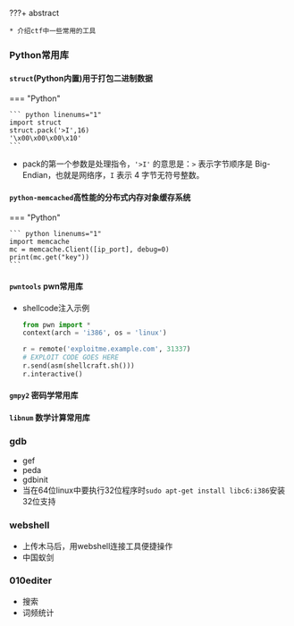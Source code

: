 ???+ abstract

    * 介绍ctf中一些常用的工具
### Python常用库
#### `struct`(Python内置)用于打包二进制数据
=== "Python"

    ``` python linenums="1"
    import struct
    struct.pack('>I',16)
    '\x00\x00\x00\x10'
    ```
* pack的第一个参数是处理指令，`'>I'` 的意思是：`>` 表示字节顺序是 Big-Endian，也就是网络序，`I` 表示 4 字节无符号整数。


#### `python-memcached`高性能的分布式内存对象缓存系统
=== "Python"

    ``` python linenums="1"
    import memcache
    mc = memcache.Client([ip_port], debug=0)
    print(mc.get("key"))
    ```


#### `pwntools` pwn常用库
* shellcode注入示例
    ``` python linenums="1"
    from pwn import *
    context(arch = 'i386', os = 'linux')

    r = remote('exploitme.example.com', 31337)
    # EXPLOIT CODE GOES HERE
    r.send(asm(shellcraft.sh()))
    r.interactive()
    ```

#### `gmpy2` 密码学常用库

#### `libnum` 数学计算常用库

### gdb
* gef
* peda
* gdbinit
* 当在64位linux中要执行32位程序时`sudo apt-get install libc6:i386`安装32位支持

### webshell
* 上传木马后，用webshell连接工具便捷操作
* 中国蚁剑


### 010editer
* 搜索
* 词频统计
